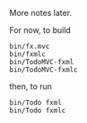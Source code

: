 More notes later.

For now, to build

```
bin/fx.mvc
bin/fxmlc
bin/TodoMVC-fxml
bin/TodoMVC-fxmlc
```

then, to run

```
bin/Todo fxml
bin/Todo fxmlc
```
